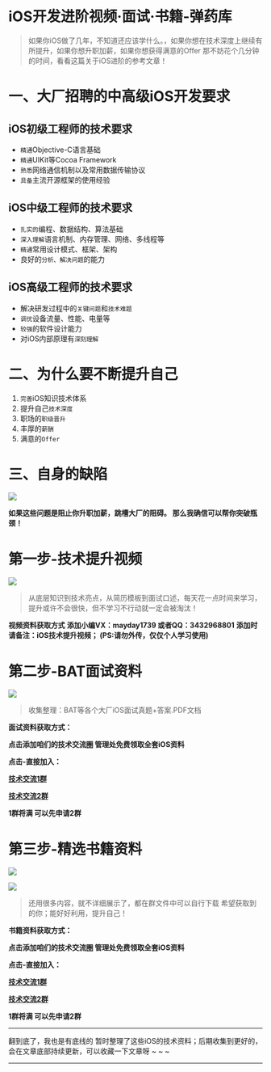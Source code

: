 # iOS开发进阶视频·面试·书籍-弹药库
> 如果你iOS做了几年，不知道还应该学什么。，如果你想在技术深度上继续有所提升，如果你想升职加薪，如果你想获得满意的Offer 那不妨花个几分钟的时间，看看这篇关于iOS进阶的参考文章！
# 一、大厂招聘的中高级iOS开发要求
## iOS初级工程师的技术要求
* `精通`Objective-C语言基础
* `精通`UIKit等Cocoa Framework
* `熟悉`网络通信机制以及常用数据传输协议
* `具备`主流开源框架的使用经验

## iOS中级工程师的技术要求
* `扎实的`编程、数据结构、算法基础
*  `深入理解`语言机制、内存管理、网络、多线程等
* `精通`常用设计模式、框架、架构
* 良好的`分析、解决问题`的能力

## iOS高级工程师的技术要求
* 解决研发过程中的`关键问题`和`技术难题`
* `调优`设备流量、性能、电量等
* `较强`的软件设计能力
* 对iOS内部原理有`深刻理解`

# 二、为什么要不断提升自己
1. `完善`iOS知识技术体系
2. 提升自己`技术深度`
3. 职场的`职级晋升`
4. 丰厚的`薪酬`
5. 满意的`Offer`

# 三、自身的缺陷
![](https://upload-images.jianshu.io/upload_images/22877992-2f76ded07fdae245.png?imageMogr2/auto-orient/strip%7CimageView2/2/w/1240)

**如果这些问题是阻止你升职加薪，跳槽大厂的阻碍。
那么我确信可以帮你突破瓶颈！**

# 第一步-技术提升视频
![](https://upload-images.jianshu.io/upload_images/22877992-e2ba018c006a4968.png?imageMogr2/auto-orient/strip%7CimageView2/2/w/1240)
>从底层知识到技术亮点，从简历模板到面试口述，每天花一点时间来学习，提升或许不会很快，但不学习不行动就一定会被淘汰！

**视频资料获取方式**
**添加小编VX：mayday1739 或者QQ：3432968801**
**添加时请备注：iOS技术提升视频； (PS:请勿外传，仅仅个人学习使用)**


# 第二步-BAT面试资料
![](https://upload-images.jianshu.io/upload_images/22877992-b8a0d2210cc3808f.png?imageMogr2/auto-orient/strip%7CimageView2/2/w/1240)
>收集整理：BAT等各个大厂iOS面试真题+答案.PDF文档

**面试资料获取方式：**

**点击添加咱们的技术交流圈  管理处免费领取全套iOS资料**

**点击-直接加入：**

**[技术交流1群](https://jq.qq.com/?_wv=1027&k=mxRiktJ0)**

**[技术交流2群](https://jq.qq.com/?_wv=1027&k=pRi4RmDi)**

**1群将满 可以先申请2群**



# 第三步-精选书籍资料
![](https://upload-images.jianshu.io/upload_images/22877992-501ea166a1f8ad83.png?imageMogr2/auto-orient/strip%7CimageView2/2/w/1240)

![](https://upload-images.jianshu.io/upload_images/22877992-2a59aa535ccfa1b2.png?imageMogr2/auto-orient/strip%7CimageView2/2/w/1240)

>还用很多内容，就不详细展示了，都在群文件中可以自行下载 希望获取到的你；能好好利用，提升自己！

**书籍资料获取方式：**

**点击添加咱们的技术交流圈  管理处免费领取全套iOS资料**

**点击-直接加入：**

**[技术交流1群](https://jq.qq.com/?_wv=1027&k=mxRiktJ0)**

**[技术交流2群](https://jq.qq.com/?_wv=1027&k=pRi4RmDi)**

**1群将满 可以先申请2群**

******
翻到底了，我也是有底线的 
暂时整理了这些iOS的技术资料；后期收集到更好的，会在文章底部持续更新，可以收藏一下文章呀 ~ ~ ~
******


